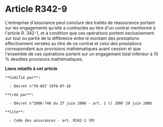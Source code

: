 # Article R342-9

L'entreprise d'assurance peut conclure des traités de réassurance portant sur les engagements qu'elle a contractés au titre
d'un contrat mentionné à l'article R. 342-1, et à condition que ces opérations portent exclusivement sur tout ou partie de la
différence entre le montant des prestations effectivement versées au titre de ce contrat et celui des prestations
correspondant aux provisions mathématiques avant cession et que l'ensemble de ces opérations portent sur un engagement total
inférieur à 10 % desdites provisions mathématiques.

**Liens relatifs à cet article**

	**Codifié par**:

	  - Décret n°76-667 1976-07-16

	**Créé par**:

	  - Décret n°2006-740 du 27 juin 2006 - art. 1 () JORF 29 juin 2006

	**Cite**:

	  - Code des assurances - art. R342-1 (M)
